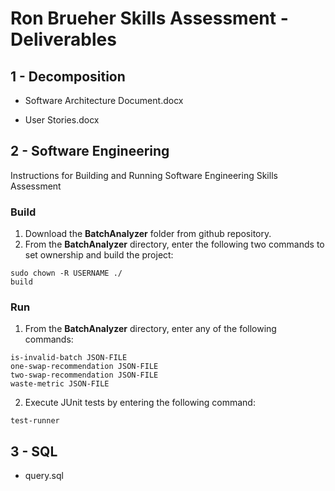 # Ron Brueher Skills Assessment - Deliverables

## 1 - Decomposition
* Software Architecture Document.docx

* User Stories.docx

## 2 - Software Engineering

Instructions for Building and Running Software Engineering Skills Assessment

### Build
1.	Download the **BatchAnalyzer** folder from github repository.
2.	From the **BatchAnalyzer** directory, enter the following two commands to set ownership and build the project:

~~~
sudo chown -R USERNAME ./
build
~~~

### Run
1.  From the **BatchAnalyzer** directory, enter any of the following commands:

~~~
is-invalid-batch JSON-FILE
one-swap-recommendation JSON-FILE
two-swap-recommendation JSON-FILE
waste-metric JSON-FILE
~~~

2.  Execute JUnit tests by entering the following command:

~~~
test-runner
~~~

## 3 - SQL
* query.sql
